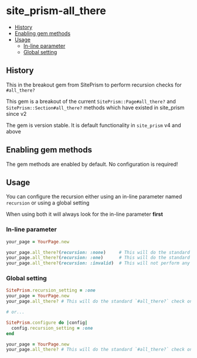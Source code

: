 # site_prism-all_there
- [History](#history)
- [Enabling gem methods](#enabling-gem-methods)
- [Usage](#usage)
  - [In-line parameter](#in-line-parameter)
  - [Global setting](#global-setting)

## History

This in the breakout gem from SitePrism to perform recursion checks for `#all_there?`

This gem is a breakout of the current `SitePrism::Page#all_there?` and `SitePrism::Section#all_there?`
methods which have existed in site_prism since v2

The gem is version stable. It is default functionality in `site_prism` v4 and above

## Enabling gem methods

The gem methods are enabled by default. No configuration is required!

## Usage

You can configure the recursion either using an in-line parameter named `recursion` or using a global setting

When using both it will always look for the in-line parameter **first**

### In-line parameter

```rb
your_page = YourPage.new

your_page.all_there?(recursion: :none)     # This will do the standard `#all_there?` check on the current page
your_page.all_there?(recursion: :one)      # This will do the standard `#all_there?` check on the current page as well recursing into all `:section` or `:sections` objects and then doing the standard `#all_there?` check on those `Section` instances
your_page.all_there?(recursion: :invalid)  # This will not perform any checks and just log an error
```

### Global setting

```rb
SitePrism.recursion_setting = :one
your_page = YourPage.new
your_page.all_there? # This will do the standard `#all_there?` check on the current page as well recursive checks on all `:section` or `:sections` objects -> doing the standard `#all_there?` check on those `SitePrism::Section` instances

# or...

SitePrism.configure do |config|
  config.recursion_setting = :one
end

your_page = YourPage.new
your_page.all_there? # This will do the standard `#all_there?` check on the current page as well recursive checks on all `:section` or `:sections` objects -> doing the standard `#all_there?` check on those `SitePrism::Section` instances
```
